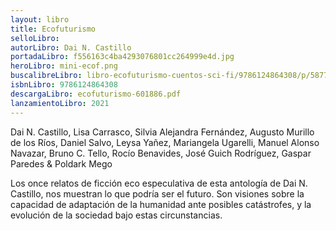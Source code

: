 ```yaml
---
layout: libro
title: Ecofuturismo
selloLibro: 
autorLibro: Dai N. Castillo
portadaLibro: f556163c4ba4293076801cc264999e4d.jpg
heroLibro: mini-ecof.png
buscalibreLibro: libro-ecofuturismo-cuentos-sci-fi/9786124864308/p/58770619
isbnLibro: 9786124864308
descargaLibro: ecofuturismo-601886.pdf
lanzamientoLibro: 2021
---
```


Dai N. Castillo, Lisa Carrasco, Silvia Alejandra Fernández, Augusto Murillo de los Ríos, Daniel Salvo, Leysa Yañez, Mariangela Ugarelli, Manuel Alonso Navazar, Bruno C. Tello, Rocío Benavides, José Guich Rodríguez, Gaspar Paredes & Poldark Mego

Los once relatos de ficción eco especulativa de esta antología de Dai N. Castillo, nos muestran lo que podría ser el futuro. Son visiones sobre la capacidad de adaptación de la humanidad ante posibles catástrofes, y la evolución de la sociedad bajo estas circunstancias.